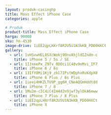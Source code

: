```yaml
---
layout: produk-casinghp
title: Mass Effect iPhone Case
categories: apple

# Produk
product-title: Mass Effect iPhone Case
harga: 90000
sku: hn-4530
image-drive: 1iEE2qpLHXrf8R2U5U1N3kKB_PDO0HXCt
gallery:
  - url: 1vHSvwHEL0SXcWokj9OnvAhjldIZndm-c
    title: iPhone 5 / 5s / SE
  - url: 1IJxeePx_Z9Tv_0DOci1C48v9eMvi_IF7
    title: iPhone 6 / 6s
  - url: 13IfY0Mi1Kj9_zhl7IPstWDphxRvKdpX0
    title: iPhone 6 Plus / 6s Plus
  - url: 1ieei4HKZLTU9P_gg6H_CNeAQGmHddtdd
    title: iPhone 7 / 8
  - url: 1Mu2m-cIC4iC4IH4d2n9jwf3ylOkA6mww
    title: iPhone 7 Plus / 8 Plus
  - url: 1iEE2qpLHXrf8R2U5U1N3kKB_PDO0HXCt
    title: iPhone X
---
```

